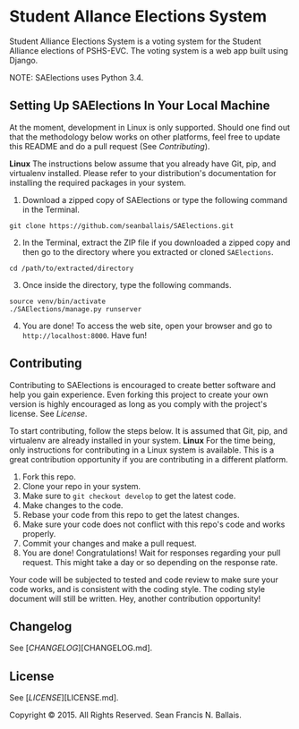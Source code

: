 # Student Allance Elections System
Student Alliance Elections System is a voting system for the Student Alliance elections of PSHS-EVC. The voting system is a web app built using Django.

NOTE: SAElections uses Python 3.4.

## Setting Up SAElections In Your Local Machine
At the moment, development in Linux is only supported. Should one find out that the methodology below works on other platforms, feel free to update this README and do a pull request (See *Contributing*).

**Linux**
The instructions below assume that you already have Git, pip, and virtualenv installed. Please refer to your distribution's documentation for installing the required packages in your system.

1. Download a zipped copy of SAElections or type the following command in the Terminal.
````
git clone https://github.com/seanballais/SAElections.git
````
2. In the Terminal, extract the ZIP file if you downloaded a zipped copy and then go to the directory where you extracted or cloned `SAElections`.
````
cd /path/to/extracted/directory
````
3. Once inside the directory, type the following commands.
````
source venv/bin/activate
./SAElections/manage.py runserver
````
4. You are done! To access the web site, open your browser and go to `http://localhost:8000`. Have fun!

## Contributing
Contributing to SAElections is encouraged to create better software and help you gain experience. Even forking this project to create your own version is highly encouraged as long as you comply with the project's license. See *License*.

To start contributing, follow the steps below. It is assumed that Git, pip, and virtualenv are already installed in your system.
**Linux**
For the time being, only instructions for contributing in a Linux system is available. This is a great contribution opportunity if you are contributing in a different platform.
1. Fork this repo.
2. Clone your repo in your system.
3. Make sure to `git checkout develop` to get the latest code.
4. Make changes to the code.
5. Rebase your code from this repo to get the latest changes.
6. Make sure your code does not conflict with this repo's code and works properly.
7. Commit your changes and make a pull request.
8. You are done! Congratulations! Wait for responses regarding your pull request. This might take a day or so depending on the response rate.

Your code will be subjected to tested and code review to make sure your code works, and is consistent with the coding style. The coding style document will still be written. Hey, another contribution opportunity!

## Changelog
See [*CHANGELOG*][CHANGELOG.md].

## License
See [*LICENSE*][LICENSE.md].

Copyright &copy; 2015. All Rights Reserved. Sean Francis N. Ballais.
